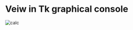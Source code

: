 # Veiw in Tk graphical console 

![calc](https://github.com/user-attachments/assets/6284a4f8-ebbb-4f3a-a7b1-08329d3ac8e0)

